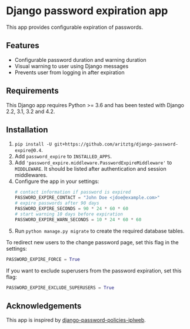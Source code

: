 # Django password expiration app
This app provides configurable expiration of passwords.

## Features
 * Configurable password duration and warning duration
 * Visual warning to user using Django messages
 * Prevents user from logging in after expiration

## Requirements
This Django app requires Python >= 3.6 and has been tested with Django 2.2, 3.1, 3.2 and 4.2.

## Installation
 1. `pip install -U git+https://github.com/aritztg/django-password-expire@0.4`.
 2. Add `password_expire` to `INSTALLED_APPS`.
 3. Add `'password_expire.middleware.PasswordExpireMiddleware'` to `MIDDLEWARE`.
    It should be listed after authentication and session middlewares.
 4. Configure the app in your settings:
    ```python
    # contact information if password is expired
    PASSWORD_EXPIRE_CONTACT = "John Doe <jdoe@example.com>"
    # expire passwords after 90 days
    PASSWORD_EXPIRE_SECONDS = 90 * 24 * 60 * 60
    # start warning 10 days before expiration
    PASSWORD_EXPIRE_WARN_SECONDS = 10 * 24 * 60 * 60
    ```
 5. Run `python manage.py migrate` to create the required database tables.

To redirect new users to the change password page, set this flag in the settings:
```python
PASSWORD_EXPIRE_FORCE = True
```

If you want to exclude superusers from the password expiration, set this flag:
```python
PASSWORD_EXPIRE_EXCLUDE_SUPERUSERS = True
```

## Acknowledgements
This app is inspired by [django-password-policies-iplweb](https://github.com/iplweb/django-password-policies-iplweb).
